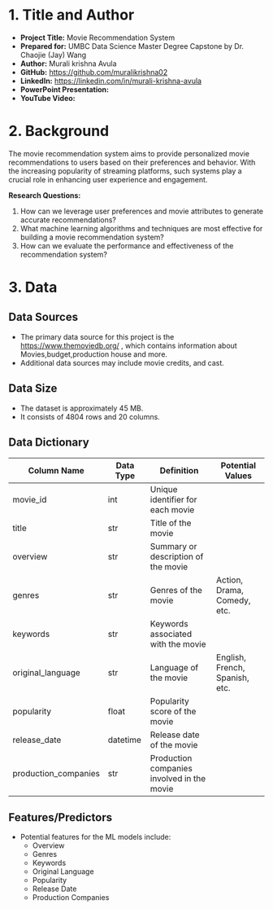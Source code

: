 # 1. Title and Author

- **Project Title:** Movie Recommendation System
- **Prepared for:** UMBC Data Science Master Degree Capstone by Dr. Chaojie (Jay) Wang
- **Author:** Murali krishna Avula
- **GitHub:** https://github.com/muralikrishna02
- **LinkedIn:** https://linkedin.com/in/murali-krishna-avula
- **PowerPoint Presentation:** 
- **YouTube Video:** 

# 2. Background

The movie recommendation system aims to provide personalized movie recommendations to users based on their preferences and behavior.
With the increasing popularity of streaming platforms, such systems play a crucial role in enhancing user experience and engagement.

**Research Questions:**
1. How can we leverage user preferences and movie attributes to generate accurate recommendations?
2. What machine learning algorithms and techniques are most effective for building a movie recommendation system?
3. How can we evaluate the performance and effectiveness of the recommendation system?

# 3. Data

## Data Sources
- The primary data source for this project is the https://www.themoviedb.org/ , which contains information about Movies,budget,production house and more.
- Additional data sources may include movie credits, and cast.

## Data Size
- The dataset is approximately 45 MB.
- It consists of 4804 rows and 20 columns.

## Data Dictionary

| Column Name       | Data Type    | Definition                                   | Potential Values         |
|-------------------|--------------|----------------------------------------------|--------------------------|
| movie_id          | int          | Unique identifier for each movie             |                          |
| title             | str          | Title of the movie                           |                          |
| overview          | str          | Summary or description of the movie          |                          |
| genres            | str          | Genres of the movie                          | Action, Drama, Comedy, etc. |
| keywords          | str          | Keywords associated with the movie            |                          |
| original_language | str          | Language of the movie                        | English, French, Spanish, etc. |
| popularity        | float        | Popularity score of the movie                |                          |
| release_date      | datetime     | Release date of the movie                    |                          |
| production_companies | str       | Production companies involved in the movie   |                          |

## Features/Predictors
- Potential features for the ML models include:
  - Overview
  - Genres
  - Keywords
  - Original Language
  - Popularity
  - Release Date
  - Production Companies
